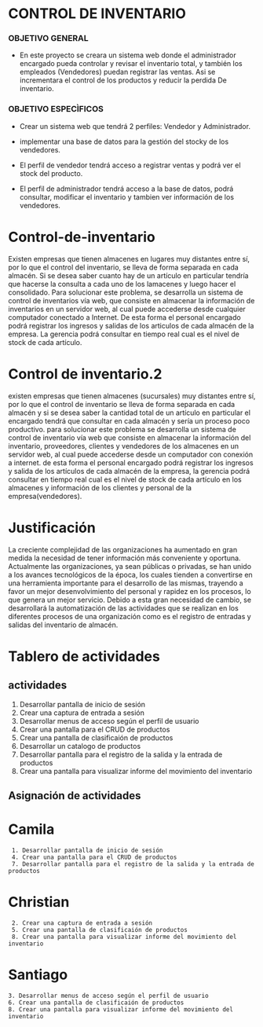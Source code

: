 # CONTROL DE INVENTARIO

### OBJETIVO GENERAL
- En este proyecto se creara un sistema web donde el administrador encargado pueda controlar y revisar el inventario total, y también los empleados (Vendedores) puedan registrar las ventas. Asi se incrementara el control de los productos y reducir la perdida
De inventario.



### OBJETIVO ESPECÌFICOS

- Crear un sistema web que tendrá 2 perfiles: Vendedor y Administrador.

- implementar una base de datos para la gestión del stocky de los vendedores.

- El perfil de vendedor tendrá acceso a registrar ventas y podrá ver el stock del producto. 

- El perfil de administrador tendrá acceso a la base de datos, podrá consultar, modificar el inventario y tambien ver información de los vendedores.








# Control-de-inventario

Existen empresas que tienen almacenes en lugares muy distantes entre sí, por lo que el control del inventario, se lleva de forma separada en cada almacén. Si se desea saber cuanto hay de un artículo en particular tendría que hacerse la consulta a cada uno de los lamacenes y luego hacer el consolidado. Para solucionar este problema, se desarrolla un sistema de control de inventarios vía web, que consiste en almacenar la información de inventarios en un servidor web, al cual puede accederse desde cualquier computador conectado a Internet. De esta forma el personal encargado podrá registrar los ingresos y salidas de los articulos de cada almacén de la empresa. La gerencia podrá consultar en tiempo real cual es el nivel de stock de cada artículo.

# Control de inventario.2
existen empresas que tienen almacenes (sucursales) muy distantes entre sí, por lo que el control de inventario se lleva de forma separada en cada almacén y si se desea saber la cantidad total de un artículo en particular el encargado tendrá que consultar en cada almacén y sería un proceso poco productivo. para solucionar este problema se desarrolla un sistema de control de inventario vía web que consiste en almacenar la información del inventario, proveedores, clientes y vendedores de los almacenes en un servidor web, al cual puede accederse desde un computador con conexión a internet. de esta forma el personal encargado podrá registrar los ingresos y salida de los artículos de cada almacén de la empresa, la gerencia podrá consultar en tiempo real cual es el nivel de stock de cada artículo en los almacenes y información de los clientes y personal de la empresa(vendedores).


# Justificación

La creciente complejidad de las organizaciones ha aumentado en gran medida la necesidad de tener información más conveniente y oportuna. Actualmente las organizaciones, ya sean públicas o privadas, se han unido a los avances tecnológicos de la época, los cuales tienden a convertirse en una herramienta importante para el desarrollo de las mismas, trayendo a favor un mejor desenvolvimiento del personal y rapidez en los procesos, lo que genera un mejor servicio.
Debido a esta gran necesidad de cambio, se desarrollará la automatización de las actividades que se realizan en los diferentes procesos de una organización como es el registro de entradas y salidas del inventario de almacén.


# Tablero de actividades

  ## actividades
  
  1. Desarrollar pantalla de inicio de sesión 
  2. Crear una captura de entrada a sesión
  3. Desarrollar menus de acceso según el perfil de usuario
  4. Crear una pantalla para el CRUD de productos
  5. Crear una pantalla de clasificaión de productos
  6. Desarrollar un catalogo de productos
  7. Desarrollar pantalla para el registro de la salida y la entrada de productos
  8. Crear una pantalla para visualizar informe del movimiento del inventario
  
  ## Asignación de actividades
  
 # Camila
     1. Desarrollar pantalla de inicio de sesión 
     4. Crear una pantalla para el CRUD de productos
     7. Desarrollar pantalla para el registro de la salida y la entrada de productos

    
 # Christian
     2. Crear una captura de entrada a sesión
     5. Crear una pantalla de clasificaión de productos
     8. Crear una pantalla para visualizar informe del movimiento del inventario

    
    
  # Santiago
    3. Desarrollar menus de acceso según el perfil de usuario
    6. Crear una pantalla de clasificaión de productos
    8. Crear una pantalla para visualizar informe del movimiento del inventario


   
   

  


  



  
